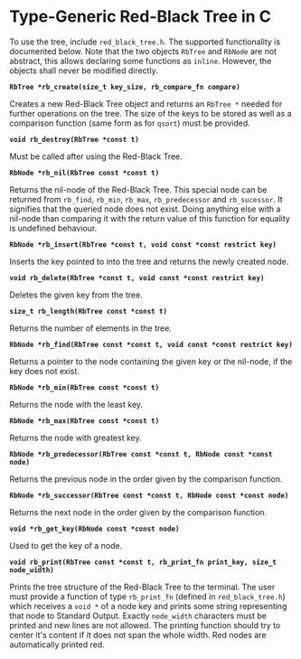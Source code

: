 # Type-Generic Red-Black Tree in C

To use the tree, include `red_black_tree.h`. The supported functionality is documented below. Note that the two objects `RbTree` and `RbNode` are not abstract, this allows declaring some functions as `inline`. However, the objects shall never be modified directly.

**`RbTree *rb_create(size_t key_size, rb_compare_fn compare)`**

Creates a new Red-Black Tree object and returns an `RbTree *` needed for further operations on the tree. The size of the keys to be stored as well as a comparison function (same form as for `qsort`) must be provided.

**`void rb_destroy(RbTree *const t)`**

Must be called after using the Red-Black Tree.

**`RbNode *rb_nil(RbTree const *const t)`**

Returns the nil-node of the Red-Black Tree. This special node can be returned from `rb_find`, `rb_min`, `rb_max`, `rb_predecessor` and `rb_sucessor`. It signifies that the queried node does not exist. Doing anything else with a nil-node than comparing it with the return value of this function for equality is undefined behaviour.

**`RbNode *rb_insert(RbTree *const t, void const *const restrict key)`**

Inserts the key pointed to into the tree and returns the newly created node.

**`void rb_delete(RbTree *const t, void const *const restrict key)`**

Deletes the given key from the tree.

**`size_t rb_length(RbTree const *const t)`**

Returns the number of elements in the tree.

**`RbNode *rb_find(RbTree const *const t, void const *const restrict key)`**

Returns a pointer to the node containing the given key or the nil-node, if the key does not exist.

**`RbNode *rb_min(RbTree const *const t)`**

Returns the node with the least key. 

**`RbNode *rb_max(RbTree const *const t)`**

Returns the node with greatest key.

**`RbNode *rb_predecessor(RbTree const *const t, RbNode const *const node)`**

Returns the previous node in the order given by the comparison function.

**`RbNode *rb_successor(RbTree const *const t, RbNode const *const node)`**

Returns the next node in the order given by the comparison function.

**`void *rb_get_key(RbNode const *const node)`**

Used to get the key of a node.

**`void rb_print(RbTree const *const t, rb_print_fn print_key, size_t node_width)`**

Prints the tree structure of the Red-Black Tree to the terminal. The user must provide a function of type `rb_print_fn` (defined in `red_black_tree.h`) which receives a `void *` of a node key and prints some string representing that node to Standard Output. Exactly `node_width` characters must be printed and new lines are not allowed. The printing function should try to center it's content if it does not span the whole width. Red nodes are automatically printed red.
